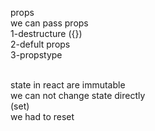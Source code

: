 props<br/>
we can pass props<br/>
1-destructure ({})<br/>
2-defult props<br/>
3-propstype<br/>

<br>
state in react are immutable<br>
we can not change state directly<br>
(set)<br>
we had to reset <br>